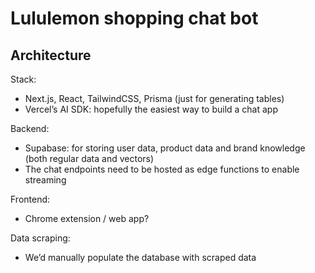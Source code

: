 # Lululemon shopping chat bot

## Architecture

Stack:

- Next.js, React, TailwindCSS, Prisma (just for generating tables)
- Vercel’s AI SDK: hopefully the easiest way to build a chat app

Backend:

- Supabase: for storing user data, product data and brand knowledge (both regular data and vectors)
- The chat endpoints need to be hosted as edge functions to enable streaming

Frontend:

- Chrome extension / web app?

Data scraping:

- We’d manually populate the database with scraped data
